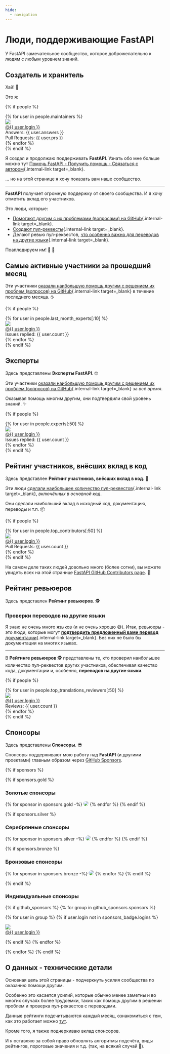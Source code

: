```yaml
---
hide:
  - navigation
---
```


# Люди, поддерживающие FastAPI

У FastAPI замечательное сообщество, которое доброжелательно к людям с любым уровнем знаний.

## Создатель и хранитель

Хай! 👋

Это я:

{% if people %}
<div class="user-list user-list-center">
{% for user in people.maintainers %}

<div class="user"><a href="{{ user.url }}" target="_blank"><div class="avatar-wrapper"><img src="{{ user.avatarUrl }}"/></div><div class="title">@{{ user.login }}</div></a> <div class="count">Answers: {{ user.answers }}</div><div class="count">Pull Requests: {{ user.prs }}</div></div>
{% endfor %}

</div>
{% endif %}

Я создал и продолжаю поддерживать **FastAPI**. Узнать обо мне больше можно тут [Помочь FastAPI - Получить помощь - Связаться с автором](help-fastapi.md#connect-with-the-author){.internal-link target=_blank}.

... но на этой странице я хочу показать вам наше сообщество.

---

**FastAPI** получает огромную поддержку от своего сообщества. И я хочу отметить вклад его участников.

Это люди, которые:

* [Помогают другим с их проблемами (вопросами) на GitHub](help-fastapi.md#help-others-with-issues-in-github){.internal-link target=_blank}.
* [Создают пул-реквесты](help-fastapi.md#create-a-pull-request){.internal-link target=_blank}.
* Делают ревью пул-реквестов, [что особенно важно для переводов на другие языки](contributing.md#translations){.internal-link target=_blank}.

Поаплодируем им! 👏 🙇

## Самые активные участники за прошедший месяц

Эти участники [оказали наибольшую помощь другим с решением их проблем (вопросов) на GitHub](help-fastapi.md#help-others-with-issues-in-github){.internal-link target=_blank} в течение последнего месяца. ☕

{% if people %}
<div class="user-list user-list-center">
{% for user in people.last_month_experts[:10] %}

<div class="user"><a href="{{ user.url }}" target="_blank"><div class="avatar-wrapper"><img src="{{ user.avatarUrl }}"/></div><div class="title">@{{ user.login }}</div></a> <div class="count">Issues replied: {{ user.count }}</div></div>
{% endfor %}

</div>
{% endif %}

## Эксперты

Здесь представлены **Эксперты FastAPI**. 🤓

Эти участники [оказали наибольшую помощь другим с решением их проблем (вопросов) на GitHub](help-fastapi.md#help-others-with-issues-in-github){.internal-link target=_blank} за *всё время*.

Оказывая помощь многим другим, они подтвердили свой уровень знаний. ✨

{% if people %}
<div class="user-list user-list-center">
{% for user in people.experts[:50] %}

<div class="user"><a href="{{ user.url }}" target="_blank"><div class="avatar-wrapper"><img src="{{ user.avatarUrl }}"/></div><div class="title">@{{ user.login }}</div></a> <div class="count">Issues replied: {{ user.count }}</div></div>
{% endfor %}

</div>
{% endif %}

## Рейтинг участников, внёсших вклад в код

Здесь представлен **Рейтинг участников, внёсших вклад в код**. 👷

Эти люди [сделали наибольшее количество пул-реквестов](help-fastapi.md#create-a-pull-request){.internal-link target=_blank}, *включённых в основной код*.

Они сделали наибольший вклад в исходный код, документацию, переводы и т.п. 📦

{% if people %}
<div class="user-list user-list-center">
{% for user in people.top_contributors[:50] %}

<div class="user"><a href="{{ user.url }}" target="_blank"><div class="avatar-wrapper"><img src="{{ user.avatarUrl }}"/></div><div class="title">@{{ user.login }}</div></a> <div class="count">Pull Requests: {{ user.count }}</div></div>
{% endfor %}

</div>
{% endif %}

На самом деле таких людей довольно много (более сотни), вы можете увидеть всех на этой странице <a href="https://github.com/tiangolo/fastapi/graphs/contributors" class="external-link" target="_blank">FastAPI GitHub Contributors page</a>. 👷

## Рейтинг ревьюеров

Здесь представлен **Рейтинг ревьюеров**. 🕵️

### Проверки переводов на другие языки

Я знаю не очень много языков (и не очень хорошо 😅).
Итак, ревьюеры - это люди, которые могут [**подтвердить предложенный вами перевод** документации](contributing.md#translations){.internal-link target=_blank}. Без них не было бы документации на многих языках.

---

В **Рейтинге ревьюеров** 🕵️ представлены те, кто проверил наибольшее количество пул-реквестов других участников, обеспечивая качество кода, документации и, особенно, **переводов на другие языки**.

{% if people %}
<div class="user-list user-list-center">
{% for user in people.top_translations_reviewers[:50] %}

<div class="user"><a href="{{ user.url }}" target="_blank"><div class="avatar-wrapper"><img src="{{ user.avatarUrl }}"/></div><div class="title">@{{ user.login }}</div></a> <div class="count">Reviews: {{ user.count }}</div></div>
{% endfor %}

</div>
{% endif %}

## Спонсоры

Здесь представлены **Спонсоры**. 😎

Спонсоры поддерживают мою работу над **FastAPI** (и другими проектами) главным образом через <a href="https://github.com/sponsors/tiangolo" class="external-link" target="_blank">GitHub Sponsors</a>.

{% if sponsors %}

{% if sponsors.gold %}

### Золотые спонсоры

{% for sponsor in sponsors.gold -%}
<a href="{{ sponsor.url }}" target="_blank" title="{{ sponsor.title }}"><img src="{{ sponsor.img }}" style="border-radius:15px"></a>
{% endfor %}
{% endif %}

{% if sponsors.silver %}

### Серебрянные спонсоры

{% for sponsor in sponsors.silver -%}
<a href="{{ sponsor.url }}" target="_blank" title="{{ sponsor.title }}"><img src="{{ sponsor.img }}" style="border-radius:15px"></a>
{% endfor %}
{% endif %}

{% if sponsors.bronze %}

### Бронзовые спонсоры

{% for sponsor in sponsors.bronze -%}
<a href="{{ sponsor.url }}" target="_blank" title="{{ sponsor.title }}"><img src="{{ sponsor.img }}" style="border-radius:15px"></a>
{% endfor %}
{% endif %}

{% endif %}

### Индивидуальные спонсоры

{% if github_sponsors %}
{% for group in github_sponsors.sponsors %}

<div class="user-list user-list-center">

{% for user in group %}
{% if user.login not in sponsors_badge.logins %}

<div class="user"><a href="{{ user.url }}" target="_blank"><div class="avatar-wrapper"><img src="{{ user.avatarUrl }}"/></div><div class="title">@{{ user.login }}</div></a></div>

{% endif %}
{% endfor %}

</div>

{% endfor %}
{% endif %}

## О данных - технические детали

Основная цель этой страницы - подчеркнуть усилия сообщества по оказанию помощи другим.

Особенно это касается усилий, которые обычно менее заметны и во многих случаях более трудоемки, таких как помощь другим в решении проблем и проверка пул-реквестов с переводами.

Данные рейтинги подсчитываются каждый месяц, ознакомиться с тем, как это работает можно <a href="https://github.com/tiangolo/fastapi/blob/master/.github/actions/people/app/main.py" class="external-link" target="_blank">тут</a>.

Кроме того, я также подчеркиваю вклад спонсоров.

И я оставляю за собой право обновлять алгоритмы подсчёта, виды рейтингов, пороговые значения и т.д. (так, на всякий случай 🤷).
